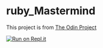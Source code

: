 # ruby_Mastermind
This project is from [The Odin Project](https://www.theodinproject.com/courses/ruby-programming/lessons/oop)

[![Run on Repl.it](https://repl.it/badge/github/rlmoser99/ruby_Mastermind)](https://repl.it/github/rlmoser99/ruby_Mastermind)